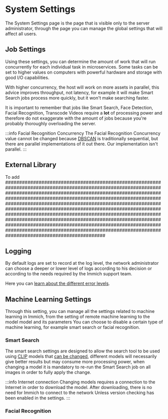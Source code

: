# System Settings

The System Settings page is the page that is visible only to the server administrator, through the page you can manage the global settings that will affect all users.

## Job Settings

Using these settings, you can determine the amount of work that will run concurrently for each individual task in microservices. Some tasks can be set to higher values on computers with powerful hardware and storage with good I/O capabilities.

With higher concurrency, the host will work on more assets in parallel,
this advice improves throughput, not latency, for example it will make Smart Search jobs process more quickly, but it won't make searching faster.

It is important to remember that jobs like Smart Search, Face Detection, Facial Recognition, Transcode Videos require a **lot** of processing power and therefore do not exaggerate with the amount of jobs because you're probably thoroughly overloading the server.

:::info Facial Recognition Concurrency
The Facial Recognition Concurrency value cannot be changed because
[DBSCAN](https://www.youtube.com/watch?v=RDZUdRSDOok) is traditionally sequential, but there are parallel implementations of it out there. Our implementation isn't parallel.
:::

## External Library

To add ####################################################################################################################################################################################################################################################################################################################################################################################################################################################################################################################################################################################################################

## Logging

By default logs are set to record at the log level, the network administrator can choose a deeper or lower level of logs according to his decision or according to the needs required by the Immich support team.

Here you can [learn about the different error levels](https://sematext.com/blog/logging-levels/).

## Machine Learning Settings

Through this setting, you can manage all the settings related to machine learning in Immich, from the setting of remote machine learning to the model model and its parameters
You can choose to disable a certain type of machine learning, for example smart search or facial recognition.

### Smart Search

The smart search settings are designed to allow the search tool to be used using [CLIP](https://openai.com/research/clip) models that [can be changed](/docs/FAQ#can-i-use-a-custom-clip-model), different models will necessarily give better results but may consume more processing power, when changing a model it is mandatory to re-run the
Smart Search job on all images in order to fully apply the change.

:::info Internet connection
Changing models requires a connection to the Internet in order to download the model.
After downloading, there is no need for Immich to connect to the network
Unless version checking has been enabled in the settings.
:::

### Facial Recognition
